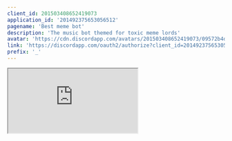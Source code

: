 ```yaml
---
client_id: 201503408652419073
application_id: '201492375653056512'
pagename: 'Best meme bot'
description: 'The music bot themed for toxic meme lords'
avatar: 'https://cdn.discordapp.com/avatars/201503408652419073/09572b4d279cbfc3fcc4a993782bf1b4'
link: 'https://discordapp.com/oauth2/authorize?client_id=201492375653056512&scope=bot&permissions=8'
prefix: '_'
---
```

<iframe src="https://gnarbot.xyz/" class="ls-iframe">
<!--
This data was imported from ls.terminal.ink
-->
